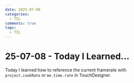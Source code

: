 ```yaml
---
date: 2025-07-08
categories:
  - TIL
comments: true
tags:
  - TIL
---
```


# 25-07-08 - Today I Learned...
Today I learned how to reference the current framerate with
`project.cookRate` or `me.time.rate` in TouchDesigner.




